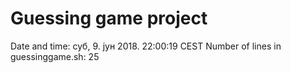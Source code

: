 # Guessing game project
Date and time: суб,  9. јун 2018.  22:00:19 CEST
Number of lines in guessinggame.sh: 25
